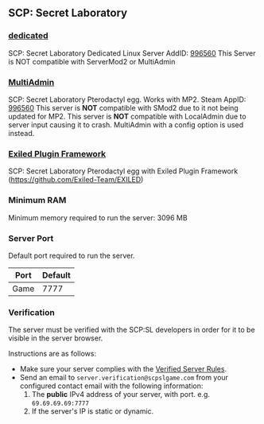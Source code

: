 ## SCP: Secret Laboratory

### [dedicated](dedicated/)
SCP: Secret Laboratory Dedicated Linux Server AddID: [996560](https://steamdb.info/app/996560/)
This Server is NOT compatible with ServerMod2 or MultiAdmin

### [MultiAdmin](multiadmin)
SCP: Secret Laboratory Pterodactyl egg. Works with MP2. Steam AppID: [996560](https://steamdb.info/app/996560/)
This server is **NOT** compatible with SMod2 due to it not being updated for MP2.
This server is **NOT** compatible with LocalAdmin due to server input causing it to crash. MultiAdmin with a config option is used instead.

### [Exiled Plugin Framework](exiled)
SCP: Secret Laboratory Pterodactyl egg with Exiled Plugin Framework (https://github.com/Exiled-Team/EXILED)

### Minimum RAM
Minimum memory required to run the server: 3096 MB

### Server Port
Default port required to run the server.

| Port    | Default |
|---------|---------|
| Game    | 7777    |

### Verification

The server must be verified with the SCP:SL developers in order for it to be visible in the server browser.

Instructions are as follows:
* Make sure your server complies with the [Verified Server Rules](https://scpslgame.com/Verified_server_rules.pdf).
* Send an email to `server.verification@scpslgame.com` from your configured contact email with the following information:
  1. The **public** IPv4 address of your server, with port. e.g. `69.69.69.69:7777`
  2. If the server's IP is static or dynamic.
